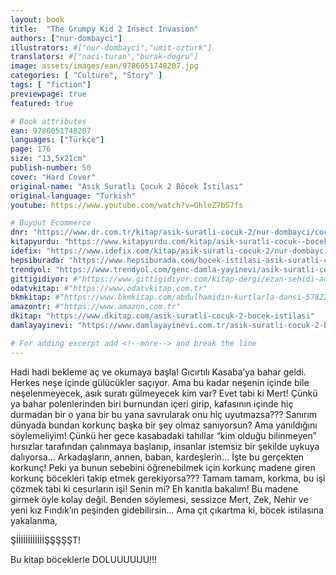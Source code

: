 ```yaml
---
layout: book
title:  "The Grumpy Kid 2 Insect Invasion"
authors: ["nur-dombayci"]
illustrators: #["nur-dombayci","umit-ozturk"]
translators: #["naci-turan","burak-dogru"]
image: assets/images/ean/9786051748207.jpg
categories: [ "Culture", "Story" ]
tags: [ "fiction"]
previewpage: true
featured: true

# Book attributes
ean: 9786051748207
languages: ["Türkçe"]
page: 176
size: "13,5x21cm"
publish-number: 50
cover: "Hard Cover"
original-name: "Asık Suratlı Çocuk 2 Böcek İstilası"
original-language: "Turkish"
youtube: https://www.youtube.com/watch?v=GhleZ7bS7fs

# Buyout Ecommerce
dnr: "https://www.dr.com.tr/kitap/asik-suratli-cocuk-2/nur-dombayci/cocuk-ve-genclik/genclik-10-yas/roman-oyku/urunno=0001812298001"
kitapyurdu: "https://www.kitapyurdu.com/kitap/asik-suratli-cocuk--bocek-istilasi/502836.html&filter_name=As%C4%B1k+Suratl%C4%B1+%C3%87ocuk"
idefix: "https://www.idefix.com/kitap/asik-suratli-cocuk-2/nur-dombayci/cocuk-ve-genclik/genclik-10-yas/roman-oyku/urunno=0001812298001"
hepsiburada: "https://www.hepsiburada.com/bocek-istilasi-asik-suratli-cocuk-ve-onu-etkilemeyen-siradisi-olaylar-2-p-HBV00000OAK7R"
trendyol: "https://www.trendyol.com/genc-damla-yayinevi/asik-suratli-cocuk-2-p-31619556"
gittigidiyor: #"https://www.gittigidiyor.com/kitap-dergi/ezan-sehidi-adnan-menderes_pdp_732728793"
odatvkitap: #"https://www.odatvkitap.com.tr"
bkmkitap: #"https://www.bkmkitap.com/abdulhamidin-kurtlarla-dansi-578226"
amazontr: #"https://www.amazon.com.tr"
dkitap: "https://www.dkitap.com/asik-suratli-cocuk-2-bocek-istilasi"
damlayayinevi: "https://www.damlayayinevi.com.tr/asik-suratli-cocuk-2-bocek-istilasi"

# For adding excerpt add <!--more--> and break the line
---
```

Hadi hadi
bekleme aç ve okumaya başla!
Gıcırtılı Kasaba’ya bahar geldi. Herkes
neşe içinde gülücükler saçıyor. Ama bu
kadar neşenin içinde bile neşelenmeyecek, asık
suratı gülmeyecek kim var?
Evet tabi ki Mert!
Çünkü ya bahar polenlerinden biri burnundan içeri
girip, kafasının içinde hiç durmadan bir o yana bir bu yana
savrularak onu hiç uyutmazsa??? Sanırım dünyada bundan
korkunç başka bir şey olmaz sanıyorsun? Ama yanıldığını
söylemeliyim! Çünkü her gece kasabadaki tahıllar “kim olduğu
bilinmeyen” hırsızlar tarafından çalınmaya başlanıp, insanlar
istemsiz bir şekilde uykuya dalıyorsa...
Arkadaşların, annen, baban, kardeşlerin...
İşte bu gerçekten korkunç!
Peki ya bunun sebebini öğrenebilmek için korkunç madene
giren korkunç böcekleri takip etmek gerekiyorsa???
Tamam tamam, korkma, bu işi çözmek tabi ki cesurların işi!
Senin mi? Eh kanıtla bakalım! Bu madene girmek öyle kolay
değil. Benden söylemesi, sessizce Mert, Zek, Nehir ve
yeni kız Fındık’ın peşinden gidebilirsin...
Ama çıt çıkartma ki, böcek istilasına yakalanma,

ŞİİİİİİİİİİİİŞŞŞŞŞT!

Bu kitap böceklerle DOLUUUUUU!!!
<!--more--> 

